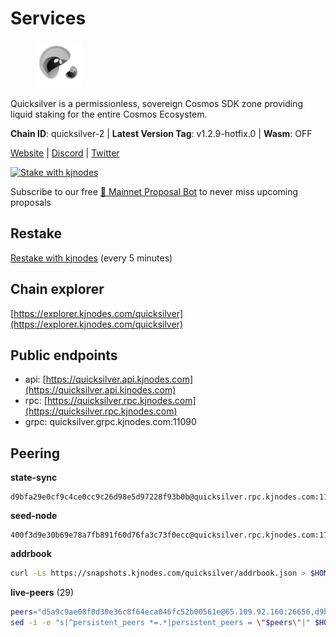 # Services

<figure><img src="https://raw.githubusercontent.com/kj89/cosmos-images/main/logos/quicksilver.png" alt=""><figcaption></figcaption></figure>

Quicksilver is a permissionless, sovereign Cosmos SDK zone providing liquid staking for the entire Cosmos Ecosystem.

**Chain ID**: quicksilver-2 | **Latest Version Tag**: v1.2.9-hotfix.0 | **Wasm**: OFF

[Website](https://quicksilver.zone) | [Discord](https://discord.gg/quicksilverprotocol) | [Twitter](https://twitter.com/quicksilverzone)

[![Stake with kjnodes](https://i.ibb.co/cr44Q8j/button-stake-with-kjnodes.png)](https://restake.app/quicksilver/quickvaloper1fqfgpwdngmmay6ah7mg9y4k7ayykpzu6l3ht2m)

Subscribe to our free [🤖 Mainnet Proposal Bot](https://t.me/kjnodes_proposal_bot) to never miss upcoming proposals

## Restake

[Restake with kjnodes](https://restake.app/quicksilver/quickvaloper1fqfgpwdngmmay6ah7mg9y4k7ayykpzu6l3ht2m) (every 5 minutes)
## Chain explorer
[https://explorer.kjnodes.com/quicksilver](https://explorer.kjnodes.com/quicksilver)

## Public endpoints

* api: [https://quicksilver.api.kjnodes.com](https://quicksilver.api.kjnodes.com)
* rpc: [https://quicksilver.rpc.kjnodes.com](https://quicksilver.rpc.kjnodes.com)
* grpc: quicksilver.grpc.kjnodes.com:11090

## Peering

**state-sync**

```text
d9bfa29e0cf9c4ce0cc9c26d98e5d97228f93b0b@quicksilver.rpc.kjnodes.com:11656
```

**seed-node**

```text
400f3d9e30b69e78a7fb891f60d76fa3c73f0ecc@quicksilver.rpc.kjnodes.com:11659
```

**addrbook**
```bash
curl -Ls https://snapshots.kjnodes.com/quicksilver/addrbook.json > $HOME/.quicksilverd/config/addrbook.json
```

**live-peers** (29)
```bash
peers="d5a9c9ae08f0d30e36c8f64eca046fc52b00561e@65.109.92.160:26656,d9bfa29e0cf9c4ce0cc9c26d98e5d97228f93b0b@65.109.88.38:11656,61d96fee29a9615c208c4db72526d23b45094cb4@65.108.195.30:36656,06230bbaabb6c9c6223275b57d8e10fc609ae7ba@51.89.7.184:26633,0a226e70ceb7a4123e66216d1ed83ef22ed8a187@185.119.118.118:2000,9bd2b7e39fb0d823402f22c90e3000fdf3cd05bf@88.99.104.180:26656,f73ee3d2450f41bcf1b2975552cdf60a118a64c9@46.4.50.247:11656,c3ec2daba16e457ca5117079f34ff49e99e7572d@65.109.94.221:35656,6785dbb8a0138600e0e0faaa77baa375451b38bb@162.55.132.48:15620,8a0740d4b70629c26022db7525132da0062bf42b@194.62.99.114:26656,149a25417349d70f5e5127a5eb634dbfaf6e6c3a@142.165.207.19:56656,0521c200a3dc430927978fb2c66293b8481fc3ae@198.244.203.181:26656,0ad45ecd219b9151ac17951dc1cd6303bcda2b58@65.109.106.169:26656,ebafaa0d0087ecfc785b095d6a91a67a12eecd80@5.9.100.25:26656,e64a4e480a2971c339fa06a58293e8e060082ad5@185.16.36.134:26656,e3dd956ac4081ba42ae3d038edd6d80ddf092751@198.199.90.99:26656,0865ef3e5a613f75f17a0092bd47e71d8c171124@51.222.44.116:15656,e726816f42831689eab9378d5d577f1d06d25716@176.9.188.21:26656,602700ce2ed57b2176514ec2ecbda079caa7a536@178.170.40.28:15620,3bd708547317e9efd8d63d8a51c5bc32d11f4840@138.201.32.103:26056,34047b39deae3110158c2bf7359e4a1b559dd8ca@159.89.171.207:26656,6f80fa3110d45fa7cf08fe7df94cf9f60da8ad4a@178.63.67.112:26656,e1a24aaba30a8ff21e52fed92b96b36156b52e80@51.161.208.88:26656,618e09601dd5abb2bd02de957982742e4c1975ab@195.14.6.2:26656,58fe3a7b075e7302f8b46b8171a0aa19ff4a427a@65.108.195.29:31126,e8a9be589ae825aa4368c6a00b50b7031d5de58b@65.108.78.107:21609,ae353518e6009eb48d80ccf6a006a9644e9dd309@146.19.24.101:26656,a4f29a68180d1a1c931b50e2438a63b0d45d6915@89.58.48.229:26656,9bed2c944243fd3ee35a6e4e8da0956f61518603@65.109.19.176:26656"
sed -i -e "s|^persistent_peers *=.*|persistent_peers = \"$peers\"|" $HOME/.quicksilverd/config/config.toml
```
